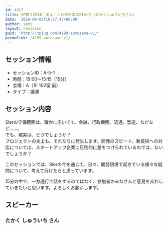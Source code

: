 ```yaml
---
id: 4317
title: XP祭り2018：友よ！これが日本のSIerだ（たかくしゅういちさん）
date: '2018-09-03T16:57:47+00:00'
author: semi
layout: revision
guid: 'http://xpjug.com/4199-autosave-v1/'
permalink: /4199-autosave-v1/
---
```


## セッション情報

- セッションID：A-5-1
- 時間：15:00～15:15（15分）
- 会場：A（1F 102室 前）
- タイプ：講演

## セッション内容

SIerの守備範囲は、確かに広いです。金融、行政機関、流通、製造、などなど……。  
でも、現実は、どうでしょうか？  
プロジェクトの炎上も、それなりに発生します。開発のスピード、新技術への対応については、スタートアップ企業に圧倒的に差をつけられているのでは、ないでしょうか？

このセッションでは、SIerの今を通じて、日々、開発現場で起きている様々な疑問について、考えて行けたらと思っています。

15分の中で、一方通行で話をするのではなく、参加者のみなさんと意見を交わしていきたいと思います。よろしくお願いします。

## スピーカー

### たかく しゅういち さん

<div class="profile"></div>